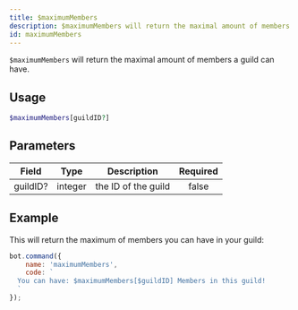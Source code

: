 ```yaml
---
title: $maximumMembers
description: $maximumMembers will return the maximal amount of members a guild can have.
id: maximumMembers
---
```


`$maximumMembers` will return the maximal amount of members a guild can have.

## Usage

```php
$maximumMembers[guildID?]
```

## Parameters

| Field    | Type    | Description         | Required |
|----------|---------|---------------------|:--------:|
| guildID? | integer | the ID of the guild |  false   |

## Example

This will return the maximum of members you can have in your guild:

```javascript
bot.command({
    name: 'maximumMembers',
    code: `
  You can have: $maximumMembers[$guildID] Members in this guild!
  `
});
```
